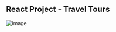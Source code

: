 ## React Project - Travel Tours

![image](https://user-images.githubusercontent.com/43176112/123600288-cca19400-d7f6-11eb-8d11-bb958f87db90.png)
